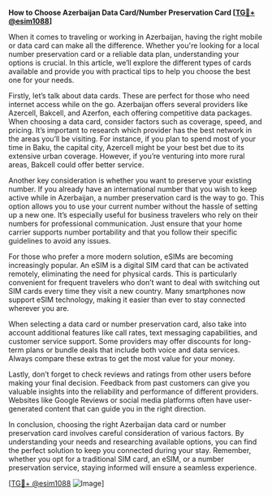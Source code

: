 **How to Choose Azerbaijan Data Card/Number Preservation Card [[TG💪+ @esim1088](https://t.me/s/esim1088)]**

When it comes to traveling or working in Azerbaijan, having the right mobile or data card can make all the difference. Whether you're looking for a local number preservation card or a reliable data plan, understanding your options is crucial. In this article, we’ll explore the different types of cards available and provide you with practical tips to help you choose the best one for your needs.

Firstly, let’s talk about data cards. These are perfect for those who need internet access while on the go. Azerbaijan offers several providers like Azercell, Bakcell, and Azerfon, each offering competitive data packages. When choosing a data card, consider factors such as coverage, speed, and pricing. It’s important to research which provider has the best network in the areas you’ll be visiting. For instance, if you plan to spend most of your time in Baku, the capital city, Azercell might be your best bet due to its extensive urban coverage. However, if you’re venturing into more rural areas, Bakcell could offer better service.

Another key consideration is whether you want to preserve your existing number. If you already have an international number that you wish to keep active while in Azerbaijan, a number preservation card is the way to go. This option allows you to use your current number without the hassle of setting up a new one. It’s especially useful for business travelers who rely on their numbers for professional communication. Just ensure that your home carrier supports number portability and that you follow their specific guidelines to avoid any issues.

For those who prefer a more modern solution, eSIMs are becoming increasingly popular. An eSIM is a digital SIM card that can be activated remotely, eliminating the need for physical cards. This is particularly convenient for frequent travelers who don’t want to deal with switching out SIM cards every time they visit a new country. Many smartphones now support eSIM technology, making it easier than ever to stay connected wherever you are.

When selecting a data card or number preservation card, also take into account additional features like call rates, text messaging capabilities, and customer service support. Some providers may offer discounts for long-term plans or bundle deals that include both voice and data services. Always compare these extras to get the most value for your money.

Lastly, don’t forget to check reviews and ratings from other users before making your final decision. Feedback from past customers can give you valuable insights into the reliability and performance of different providers. Websites like Google Reviews or social media platforms often have user-generated content that can guide you in the right direction.

In conclusion, choosing the right Azerbaijan data card or number preservation card involves careful consideration of various factors. By understanding your needs and researching available options, you can find the perfect solution to keep you connected during your stay. Remember, whether you opt for a traditional SIM card, an eSIM, or a number preservation service, staying informed will ensure a seamless experience.

[[TG💪+ @esim1088](https://t.me/s/esim1088) ![Image](https://i.postimg.cc/Y0z9fWf4/image.png)]